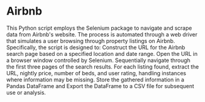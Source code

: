 # Airbnb
This Python script employs the Selenium package to navigate and scrape data from Airbnb's
website. The process is automated through a web driver that simulates a user browsing through
property listings on Airbnb. Specifically, the script is designed to:
Construct the URL for the Airbnb search page based on a specified location and date range.
Open the URL in a browser window controlled by Selenium.
Sequentially navigate through the first three pages of the search results.
For each listing found, extract the URL, nightly price, number of beds, and user rating, handling
instances where information may be missing.
Store the gathered information in a Pandas DataFrame and Export the DataFrame to a CSV file
for subsequent use or analysis.
